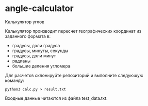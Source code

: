 # angle-calculator
Калькулятор углов 

Калькулятор производит пересчет географических координат из заданного формата в:
- градусы, доли градуса
- градусы, минуты, секунды
- градусы, доли минут
- радианы
- большие деления угломера

Для расчетов склонируйте репозиторий и выполните следующую команду:

```
python3 calc.py > result.txt
```

Входные данные читаются из файла test_data.txt. 
